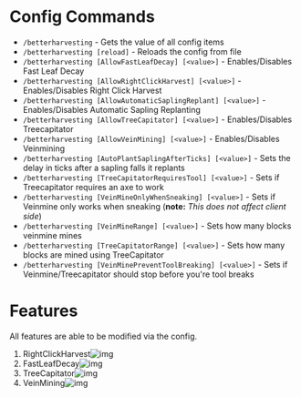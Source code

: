 # Config Commands

- `/betterharvesting` - Gets the value of all config items
- `/betterharvesting [reload]` - Reloads the config from file
- `/betterharvesting [AllowFastLeafDecay] [<value>]` - Enables/Disables Fast Leaf Decay
- `/betterharvesting [AllowRightClickHarvest] [<value>]` - Enables/Disables Right Click Harvest
- `/betterharvesting [AllowAutomaticSaplingReplant] [<value>]` - Enables/Disables Automatic Sapling Replanting
- `/betterharvesting [AllowTreeCapitator] [<value>]` - Enables/Disables Treecapitator
- `/betterharvesting [AllowVeinMining] [<value>]` - Enables/Disables Veinmining
- `/betterharvesting [AutoPlantSaplingAfterTicks] [<value>]` - Sets the delay in ticks after a sapling falls it replants
- `/betterharvesting [TreeCapitatorRequiresTool] [<value>]` -  Sets if Treecapitator requires an axe to work
- `/betterharvesting [VeinMineOnlyWhenSneaking] [<value>]` - Sets if Veinmine only works when sneaking (**note:** *This does not affect client side*)
- `/betterharvesting [VeinMineRange] [<value>]` - Sets how many blocks veinmine mines
- `/betterharvesting [TreeCapitatorRange] [<value>]` - Sets how many blocks are mined using TreeCapitator
- `/betterharvesting [VeinMinePreventToolBreaking] [<value>]` - Sets if Veinmine/Treecapitator should stop before you're tool breaks

# Features

All features are able to be modified via the config.

1. RightClickHarvest![img](images/rightclickharvest.gif)
2. FastLeafDecay![img](images/fastleafdecay.gif)
3. TreeCapitator![img](images/treecapitator.gif)
4. VeinMining![img](images/veinmine.gif)
